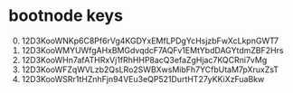 # bootnode keys

0. 12D3KooWNKp6C8Pf6rVg4KGDYxEMfLPDgYcHsjzbFwXcLkpnGWT7
1. 12D3KooWMYUWfgAHxBMGdvqdcF7AQFv1EMtYbdDAGYtdmZBF2Hrs
2. 12D3KooWHn7afATHRxVj1fRhHHP8acQ3efaZgHjac7KQCRni7vMg
3. 12D3KooWFZqWVLzb2QsLRo2SWBXwsMibFh7YCfbUtaM7pXruxZsT
4. 12D3KooWSRr1tHZnhFjn94VEu3eQP521DurtHT27yKKiXzFuaBkw
